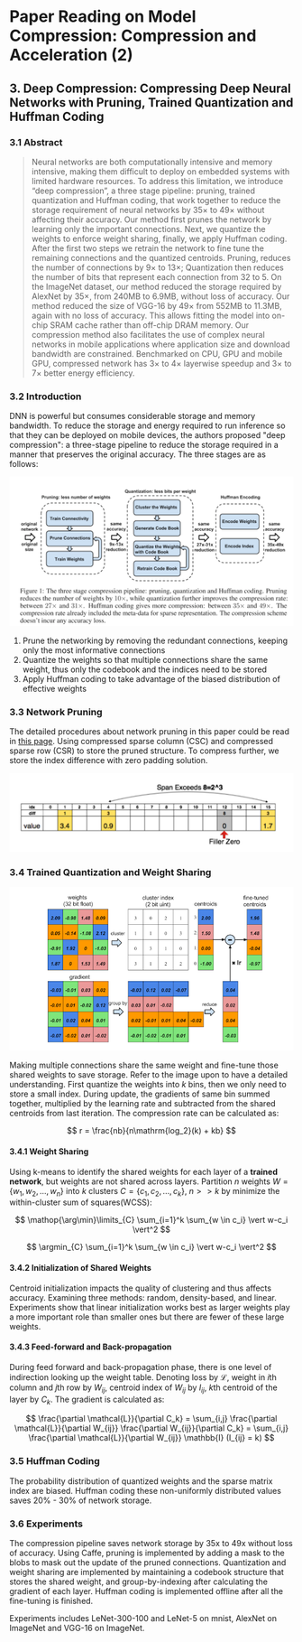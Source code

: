 # Paper Reading on Model Compression: Compression and Acceleration (2)

## 3. Deep Compression: Compressing Deep Neural Networks with Pruning, Trained Quantization and Huffman Coding

### 3.1 Abstract

> Neural networks are both computationally intensive and memory intensive, making them difficult to deploy on embedded systems with limited hardware resources. To address this limitation, we introduce “deep compression”, a three stage pipeline: pruning, trained quantization and Huffman coding, that work together to reduce the storage requirement of neural networks by 35× to 49× without affecting their accuracy. Our method first prunes the network by learning only the important connections. Next, we quantize the weights to enforce weight sharing, finally, we apply Huffman coding. After the first two steps we retrain the network to fine tune the remaining connections and the quantized centroids. Pruning, reduces the number of connections by 9× to 13×; Quantization then reduces the number of bits that represent each connection from 32 to 5. On the ImageNet dataset, our method reduced the storage required by AlexNet by 35×, from 240MB to 6.9MB, without loss of accuracy. Our method reduced the size of VGG-16 by 49× from 552MB to 11.3MB, again with no loss of accuracy. This allows fitting the model into on-chip SRAM cache rather than off-chip DRAM memory. Our compression method also facilitates the use of complex neural networks in mobile applications where application size and download bandwidth are constrained. Benchmarked on CPU, GPU and mobile GPU, compressed network has 3× to 4× layerwise speedup and 3× to 7× better energy efficiency.

### 3.2 Introduction

DNN is powerful but consumes considerable storage and memory bandwidth. To reduce the storage and energy required to run inference so that they can be deployed on mobile devices, the authors proposed "deep compression": a three-stage pipeline to reduce the storage required in a manner that preserves the original accuracy. The three stages are as follows:

![The Three Stage Compression Pipeline](../images/three_stage_compression_pipeline.png)

1. Prune the networking by removing the redundant connections, keeping only the most informative connections
2. Quantize the weights so that multiple connections share the same weight, thus only the codebook and the indices need to be stored
3. Apply Huffman coding to take advantage of the biased distribution of effective weights

### 3.3 Network Pruning

The detailed procedures about network pruning in this paper could be read in [this page](paper_reading_on_model_compression.html). Using compressed sparse column (CSC) and compressed sparse row (CSR) to store the pruned structure. To compress further, we store the index difference with zero padding solution.

![Representing the matrix sparsity with relative index. Padding filter zero to prevent overflow](../images/zero_padding.png)

### 3.4 Trained Quantization and Weight Sharing

![Weight sharing by scalar quantization (top) and centroids fine-tuning (bottom)](../images/quantization_and_weight_sharing.png)

Making multiple connections share the same weight and fine-tune those shared weights to save storage. Refer to the image upon to have a detailed understanding. First quantize the weights into $k$ bins, then we only need to store a small index. During update, the gradients of same bin summed together, multiplied by the learning rate and subtracted from the shared centroids from last iteration. The compression rate can be calculated as:

$$
r = \frac{nb}{n\mathrm{log_2}(k) + kb}
$$

#### 3.4.1 Weight Sharing

Using k-means to identify the shared weights for each layer of a **trained network**, but weights are not shared across layers. Partition $n$ weights $W = \{w_1, w_2, \dots, w_n\}$ into $k$ clusters $C = \{c_1, c_2, \dots, c_k\}$, $n>>k$ by minimize the within-cluster sum of squares(WCSS):

$$
\mathop{\arg\min}\limits_{C} \sum_{i=1}^k \sum_{w \in c_i} \vert w-c_i \vert^2
$$

$$
\argmin_{C} \sum_{i=1}^k \sum_{w \in c_i} \vert w-c_i \vert^2
$$

#### 3.4.2 Initialization of Shared Weights

Centroid initialization impacts the quality of clustering and thus affects accuracy. Examining three methods: random, density-based, and linear. Experiments show that linear initialization works best as larger weights play a more important role than smaller ones but there are fewer of these large weights.

#### 3.4.3 Feed-forward and Back-propagation

During feed forward and back-propagation phase, there is one level of indirection looking up the weight table. Denoting loss by $\mathcal{L}$, weight in $i$th column and $j$th row by $W_{ij}$, centroid index of $W_{ij}$ by $I_{ij}$, $k$th centroid of the layer by $C_k$. The gradient is calculated as:

$$
\frac{\partial \mathcal{L}}{\partial C_k} = \sum_{i,j} \frac{\partial \mathcal{L}}{\partial W_{ij}} \frac{\partial W_{ij}}{\partial C_k} = \sum_{i,j} \frac{\partial \mathcal{L}}{\partial W_{ij}} \mathbb{I} (I_{ij} = k)
$$

### 3.5 Huffman Coding

The probability distribution of quantized weights and the sparse matrix index are biased. Huffman coding these non-uniformly distributed values saves 20\% - 30\% of network storage.

### 3.6 Experiments

The compression pipeline saves network storage by 35x to 49x without loss of accuracy. Using Caffe, pruning is implemented by adding a mask to the blobs to mask out the update of the pruned connections. Quantization and weight sharing are implemented by maintaining a codebook structure that stores the shared weight, and group-by-indexing after calculating the gradient of each layer. Huffman coding is implemented offline after all the fine-tuning is finished.

Experiments includes LeNet-300-100 and LeNet-5 on mnist, AlexNet on ImageNet and VGG-16 on ImageNet.
